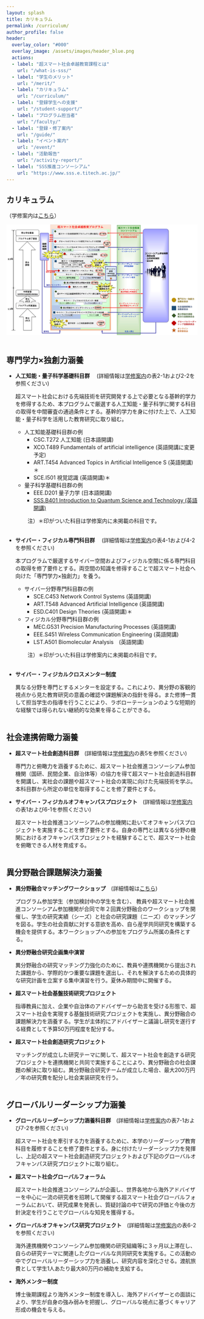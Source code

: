 ```yaml
---
layout: splash
title: カリキュラム
permalink: /curriculum/
author_profile: false
header:
  overlay_color: "#000"
  overlay_image: /assets/images/header_blue.png
  actions:
  - label: "超スマート社会卓越教育課程とは"
    url: "/what-is-sss/"
  - label: "学生のメリット"
    url: "/merit/"
  - label: "カリキュラム"
    url: "/curriculum/"
  - label: "登録学生への支援​"
    url: "/student-support/"
  - label: "プログラム担当者​"
    url: "/faculty/"
  - label: "登録・修了案内"
    url: "/guide/"
  - label: "イベント案内"
    url: "/event/"
  - label: "活動報告"
    url: "/activity-report/"
  - label: "SSS推進コンソーシアム"
    url: "https://www.sss.e.titech.ac.jp/"
---
```


## カリキュラム

（学修案内は[こちら](/doc/Guide_SSS.pdf)）

<div style="text-align:center"><img src="/assets/images/curriculum_jp.jpg" /></div><br>

## 専門学力×独創力涵養

* **人工知能・量子科学基礎科目群** 　(詳細情報は[学修案内](/doc/Guide_SSS.pdf)の表2-1および2-2を参照ください)

  超スマート社会における先端技術を研究開発する上で必要となる基幹的学力を修得するため、本プログラムで厳選する人工知能・量子科学に関する科目の取得を中間審査の通過条件とする。基幹的学力を身に付けた上で、人工知能・量子科学を活用した教育研究に取り組む。
  * 人工知能基礎科目群の例<br>
    - CSC.T272 人工知能 (日本語開講)<br>
    - XCO.T489 Fundamentals of artificial intelligence (英語開講に変更予定)<br>
    - ART.T454 Advanced Topics in Artificial Intelligence S (英語開講)＊<br>
    - SCE.I501 視覚認識 (英語開講)＊<br>
  * 量子科学基礎科目群の例<br>
    - EEE.D201 量子力学 (日本語開講)<br>
    - [SSS.B401 Introduction to Quantum Science and Technology (英語開講)](/doc/SSS_B401_IntroductionToQuantumScienceAndTechnology.pdf)<br>
<div style="margin-left:4em;">
注）＊印がついた科目は学修案内に未掲載の科目です。
</div><br>

* **サイバー・フィジカル専門科目群** 　(詳細情報は[学修案内](/doc/Guide_SSS.pdf)の表4-1および4-2を参照ください)

  本プログラムで厳選するサイバー空間およびフィジカル空間に係る専門科目の取得を修了要件とする。両空間の知識を修得することで超スマート社会へ向けた「専門学力×独創力」を養う。
  * サイバー分野専門科目群の例<br>
    - SCE.C453 Network Control Systems​ (英語開講)<br>
    - ART.T548 Advanced Artificial Intelligence​ (英語開講)<br>
    - ESD.C401 Design Theories​ (英語開講)＊​<br>
  * フィジカル分野専門科目群の例<br>
    - MEC.G531 Precision Manufacturing Processes (英語開講)<br>
    - EEE.S451 Wireless Communication Engineering (英語開講)<br>
    - LST.A501 Biomolecular Analysis　(英語開講)<br>
<div style="margin-left:4em;">
注）＊印がついた科目は学修案内に未掲載の科目です。
</div><br>

* **サイバー・フィジカルクロスメンター制度**

  異なる分野を専門とするメンターを設定する。これにより、異分野の客観的視点から見た教育研究の意義の確認や課題解決の指針を得る。また修博一貫して担当学生の指導を行うことにより、ラボローテーションのような短期的な経験では得られない継続的な効果を得ることができる。<br><br>

## 社会連携俯瞰力涵養

* **超スマート社会創造科目群**　(詳細情報は[学修案内](/doc/Guide_SSS.pdf)の表5を参照ください)

  専門力と俯瞰力を涵養するために、超スマート社会推進コンソーシアム参加機関（国研、民間企業、自治体等）の協力を得て超スマート社会創造科目群を開講し、実社会の課題や超スマート社会の実現に向けた先端技術を学ぶ。本科目群から所定の単位を取得することを修了要件とする。

* **サイバー・フィジカルオフキャンパスプロジェクト**　(詳細情報は[学修案内](/doc/Guide_SSS.pdf)の表1および6-1を参照ください)

  超スマート社会推進コンソーシアムの参加機関に赴いてオフキャンパスプロジェクトを実施することを修了要件とする。自身の専門とは異なる分野の機関におけるオフキャンパスプロジェクトを経験することで、超スマート社会を俯瞰できる人材を育成する。<br><br>

## 異分野融合課題解決力涵養

* **異分野融合マッチングワークショップ**　(詳細情報は[こちら](https://www.sss.e.titech.ac.jp/event-sss-matching-ws-20191108/))

  プログラム参加学生（参加検討中の学生を含む）、 教員や超スマート社会推進コンソーシアム参加機関が合同で年２回異分野融合のワークショップを開催し、学生の研究実績（シーズ）と社会の研究課題（ニーズ）のマッチングを図る。学生の社会貢献に対する意欲を高め、自ら産学共同研究を構築する機会を提供する。本ワークショップへの参加をプログラム所属の条件とする。

* **異分野融合研究企画集中演習**

  異分野融合の研究マッチング力強化のために、教員や連携機関から提出された課題から、学際的かつ重要な課題を選出し、それを解決するための具体的な研究計画を立案する集中演習を行う。夏休み期間中に開催する。

* **超スマート社会基盤技術研究プロジェクト**

  指導教員に加え、企業や自治体のアドバイザーから助言を受ける形態で、超スマート社会を実現する基盤技術研究プロジェクトを実施し、異分野融合の課題解決力を涵養する。学生が主体的にアドバイザーと議論し研究を遂行する経費として予算50万円程度を配分する。

* **超スマート社会創造研究プロジェクト**

  マッチングが成立した研究テーマに関して、超スマート社会を創造する研究プロジェクトを連携機関と共同で実施することにより、異分野融合の社会課題の解決に取り組む。異分野融合研究チームが成立した場合、最大200万円／年の研究費を配分し社会実装研究を行う。<br><br>

## グローバルリーダーシップ力涵養

* **グローバルリーダーシップ力涵養科目群**　(詳細情報は[学修案内](/doc/Guide_SSS.pdf)の表7-1および7-2を参照ください)

  超スマート社会を牽引する力を涵養するために、本学のリーダーシップ教育科目を履修することを修了要件とする。身に付けたリーダーシップ力を発揮し、上記の超スマート社会創造研究プロジェクトおよび下記のグローバルオフキャンパス研究プロジェクトに取り組む。

* **超スマート社会グローバルフォーラム**

  超スマート社会推進コンソーシアムが企画し、世界各地から海外アドバイザーを中心に一流の研究者を招聘して開催する超スマート社会グローバルフォーラムにおいて、研究成果を発表し、質疑討論の中で研究の評価と今後の方針決定を行うことでグローバルな知見を獲得する。

* **グローバルオフキャンパス研究プロジェクト**　(詳細情報は[学修案内](/doc/Guide_SSS.pdf)の表6-2を参照ください)

  海外連携機関やコンソーシアム参加機関の研究組織等に３ヶ月以上滞在し、自らの研究テーマに関連したグローバルな共同研究を実施する。この活動の中でグローバルリーダーシップ力を涵養し、研究内容を深化させる。渡航旅費として学生1人あたり最大80万円の補助を支給する。

* **海外メンター制度**

  博士後期課程より海外メンター制度を導入し、海外アドバイザーとの面談により、学生が自身の強み弱みを把握し、グローバルな視点に基づくキャリア形成の機会を与える。
